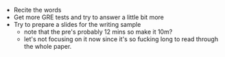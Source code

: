 - Recite the words
- Get more GRE tests and try to answer a little bit more
- Try to prepare a slides for the writing sample
	- note that the pre's probably 12 mins so make it 10m?
	- let's not focusing on it now since it's so fucking long to read through the whole paper.

